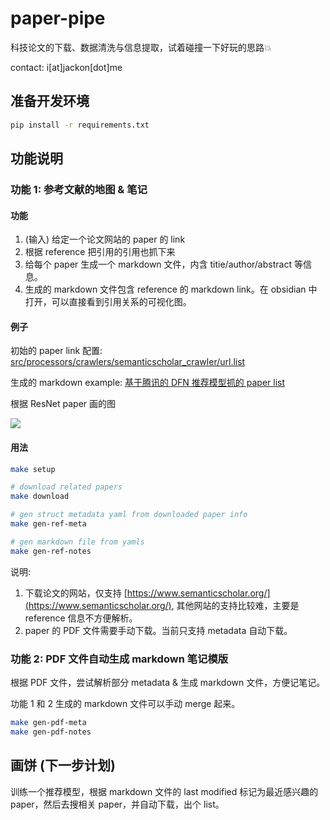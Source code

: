 # paper-pipe

科技论文的下载、数据清洗与信息提取，试着碰撞一下好玩的思路💥

contact: i[at]jackon[dot]me

## 准备开发环境

```bash
pip install -r requirements.txt
```

## 功能说明

### 功能 1: 参考文献的地图 & 笔记

#### 功能

1. (输入) 给定一个论文网站的 paper 的 link
2. 根据 reference 把引用的引用也抓下来
3. 给每个 paper 生成一个 markdown 文件，内含 titie/author/abstract 等信息。
4. 生成的 markdown 文件包含 reference 的 markdown link。在 obsidian 中打开，可以直接看到引用关系的可视化图。

#### 例子

初始的 paper link 配置: [src/processors/crawlers/semanticscholar_crawler/url.list](src/processors/crawlers/semanticscholar_crawler/url.list)

生成的 markdown example: [基于腾讯的 DFN 推荐模型抓的 paper list](https://github.com/JackonYang/paper-reading/commit/f7ac2d4051d89a768457636f885f4a07fffa4a6a)

根据 ResNet paper 画的图

![](https://tva1.sinaimg.cn/large/006y8mN6gy1h6q18e0cpsj30ob0nk75x.jpg)

#### 用法

```bash
make setup

# download related papers
make download

# gen struct metadata yaml from downloaded paper info
make gen-ref-meta

# gen markdown file from yamls
make gen-ref-notes
```

说明:

1. 下载论文的网站，仅支持 [https://www.semanticscholar.org/](https://www.semanticscholar.org/), 其他网站的支持比较难，主要是 reference 信息不方便解析。
2. paper 的 PDF 文件需要手动下载。当前只支持 metadata 自动下载。

### 功能 2: PDF 文件自动生成 markdown 笔记模版

根据 PDF 文件，尝试解析部分 metadata & 生成 markdown 文件，方便记笔记。

功能 1 和 2 生成的 markdown 文件可以手动 merge 起来。

```bash
make gen-pdf-meta
make gen-pdf-notes
```

## 画饼 (下一步计划)

训练一个推荐模型，根据 markdown 文件的 last modified 标记为最近感兴趣的 paper，然后去搜相关 paper，并自动下载，出个 list。
